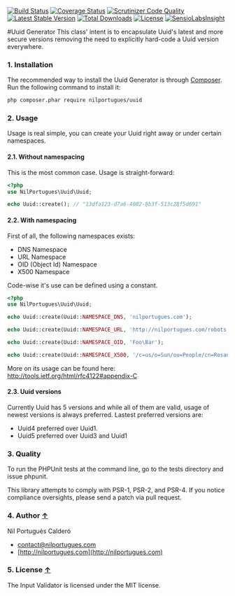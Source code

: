 [![Build Status](https://travis-ci.org/nilportugues/uuid.png)](https://travis-ci.org/nilportugues/uuid) [![Coverage Status](https://img.shields.io/coveralls/nilportugues/uuid.svg)](https://coveralls.io/r/nilportugues/uuid) [![Scrutinizer Code Quality](https://scrutinizer-ci.com/g/nilportugues/uuid/badges/quality-score.png)](https://scrutinizer-ci.com/g/nilportugues/uuid/) [![Latest Stable Version](https://poser.pugx.org/nilportugues/uuid/v/stable.svg)](https://packagist.org/packages/nilportugues/uuid) [![Total Downloads](https://poser.pugx.org/nilportugues/uuid/downloads.svg)](https://packagist.org/packages/nilportugues/uuid) [![License](https://poser.pugx.org/nilportugues/uuid/license.svg)](https://packagist.org/packages/nilportugues/uuid) [![SensioLabsInsight](https://insight.sensiolabs.com/projects/ee408e0a-5d08-42ce-9f42-b7a5220b1048/mini.png)](https://insight.sensiolabs.com/projects/ee408e0a-5d08-42ce-9f42-b7a5220b1048)


#Uuid Generator
This class' intent is to encapsulate Uuid's latest and more secure versions removing the need to explicitly hard-code a Uuid version everywhere.

### 1. Installation

The recommended way to install the Uuid Generator is through [Composer](http://getcomposer.org). Run the following command to install it:

```sh
php composer.phar require nilportugues/uuid
```

### 2. Usage

Usage is real simple, you can create your Uuid right away or under certain namespaces.

#### 2.1. Without namespacing
This is the most common case. Usage is straight-forward:

```php
<?php
use NilPortugues\Uuid\Uuid;

echo Uuid::create(); // "13dfa123-d7a6-4082-8b3f-513c28f5d691"
```

#### 2.2. With namespacing
First of all, the following namespaces exists:

- DNS Namespace
- URL Namespace
- OID (Object Id) Namespace
- X500 Namespace

Code-wise it's use can be defined using a constant.

```php
<?php
use NilPortugues\Uuid\Uuid;

echo Uuid::create(Uuid::NAMESPACE_DNS, 'nilportugues.com');

echo Uuid::create(Uuid::NAMESPACE_URL, 'http://nilportugues.com/robots.txt');

echo Uuid::create(Uuid::NAMESPACE_OID, 'Foo\Bar');

echo Uuid::create(Uuid::NAMESPACE_X500, '/c=us/o=Sun/ou=People/cn=Rosanna Lee');
```

More on its usage can be found here: http://tools.ietf.org/html/rfc4122#appendix-C


#### 2.3. Uuid versions
Currently Uuid has 5 versions and while all of them are valid, usage of newest versions is always preferred. Lastest preferred versions are:

- Uuid4 preferred over Uuid1.
- Uuid5 preferred over Uuid3 and Uuid1

### 3. Quality

To run the PHPUnit tests at the command line, go to the tests directory and issue phpunit.

This library attempts to comply with PSR-1, PSR-2, and PSR-4. If you notice compliance oversights, please send a patch via pull request.

### 4. Author [↑](#index_block)
Nil Portugués Calderó

 - <contact@nilportugues.com>
 - [http://nilportugues.com](http://nilportugues.com)

### 5. License [↑](#index_block)
The Input Validator is licensed under the MIT license.
